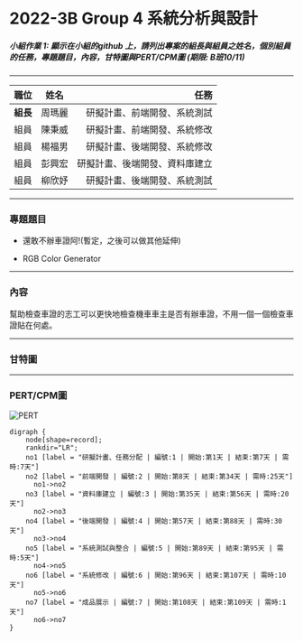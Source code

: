 # 2022-3B Group 4 系統分析與設計

##### 小組作業 1: 顯示在小組的github 上，請列出專案的組長與組員之姓名，個別組員的任務，專題題目，內容，甘特圖與PERT/CPM圖 (期限: B班10/11)

---

| **職位** | **姓名** | **任務** |
| :---- |:--------:| -----:|
| **組長** | 周瑪麗 | 研擬計畫、前端開發、系統測試 |
| 組員 | 陳秉威 | 研擬計畫、前端開發、系統修改 |
| 組員 | 楊福男 | 研擬計畫、後端開發、系統修改 |
| 組員 | 彭興宏 | 研擬計畫、後端開發、資料庫建立 |
| 組員 | 柳欣妤 | 研擬計畫、後端開發、系統測試 |

---
### 專題題目
* 還敢不辦車證阿!(暫定，之後可以做其他延伸)

* RGB Color Generator
---
### 內容

幫助檢查車證的志工可以更快地檢查機車車主是否有辦車證，不用一個一個檢查車證貼在何處。

---
### 甘特圖

---
### PERT/CPM圖

![PERT](PERT圖.jpg "PERT圖")

```graphviz
digraph {
	node[shape=record];
	rankdir="LR";
    no1 [label = "研擬計畫、任務分配 | 編號:1 | 開始:第1天 | 結束:第7天 | 需時:7天"]       
    no2 [label = "前端開發 | 編號:2 | 開始:第8天 | 結束:第34天 | 需時:25天"]
      no1->no2
    no3 [label = "資料庫建立 | 編號:3 | 開始:第35天 | 結束:第56天 | 需時:20天"]    
      no2->no3
    no4 [label = "後端開發 | 編號:4 | 開始:第57天 | 結束:第88天 | 需時:30天"]
      no3->no4
    no5 [label = "系統測試與整合 | 編號:5 | 開始:第89天 | 結束:第95天 | 需時:5天"]
      no4->no5
    no6 [label = "系統修改 | 編號:6 | 開始:第96天 | 結束:第107天 | 需時:10天"]
      no5->no6
    no7 [label = "成品展示 | 編號:7 | 開始:第108天 | 結束:第109天 | 需時:1天"]
      no6->no7
}
```
